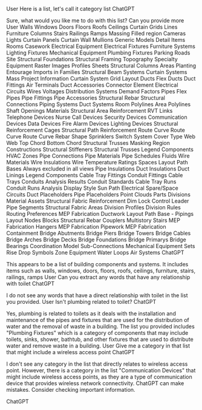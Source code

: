 User
Here is a list, let's call it category list
ChatGPT

Sure, what would you like me to do with this list? Can you provide more
User
Walls Windows Doors Floors Roofs Ceilings Curtain Grids Lines Furniture Columns Stairs Railings Ramps Massing Filled region Cameras Lights Curtain Panels Curtain Wall Mullions Generic Models Detail Items Rooms Casework Electrical Equipment Electrical Fixtures Furniture Systems Lighting Fixtures Mechanical Equipment Plumbing Fixtures Parking Roads Site Structural Foundations Structural Framing Topography Specialty Equipment Raster Images Profiles Sheets Structural Columns Areas Planting Entourage Imports in Families Structural Beam Systems Curtain Systems Mass Project Information Curtain System Grid Layout Ducts Flex Ducts Duct Fittings Air Terminals Duct Accessories Connector Element Electrical Circuits Wires Voltages Distribution Systems Demand Factors Pipes Flex Pipes Pipe Fittings Pipe Accessories Structural Rebar Structural Connections Piping Systems Duct Systems Room Polylines Area Polylines Shaft Openings Materials Structural Area Reinforcement RVT Links Telephone Devices Nurse Call Devices Security Devices Communication Devices Data Devices Fire Alarm Devices Lighting Devices Structural Reinforcement Cages Structural Path Reinforcement Route Curve Route Curve Route Curve Rebar Shape Sprinklers Switch System Cover Type Web Web Top Chord Bottom Chord Structural Trusses Masking Region Constructions Structural Stiffeners Structural Trusses Legend Components HVAC Zones Pipe Connections Pipe Materials Pipe Schedules Fluids Wire Materials Wire Insulations Wire Temperature Ratings Spaces Layout Path Bases Always excluded in all views Pipe Insulations Duct Insulations Duct Linings Legend Components Cable Tray Fittings Conduit Fittings Cable Trays Conduits Analysis Results Conduit Standards Cable Tray Runs Conduit Runs Analysis Display Style Sun Path Electrical Spare/Space Circuits Duct Placeholders Pipe Placeholders Point Clouds Parts Divisions Material Assets Structural Fabric Reinforcement Dim Lock Control Leader Pipe Segments Structural Fabric Areas Division Profiles Division Rules Routing Preferences MEP Fabrication Ductwork Layout Path Base - Pipings Layout Nodes Blocks Structural Rebar Couplers Multistory Stairs MEP Fabrication Hangers MEP Fabrication Pipework MEP Fabrication Containment Bridge Abutments Bridge Piers Bridge Towers Bridge Cables Bridge Arches Bridge Decks Bridge Foundations Bridge Primarys Bridge Bearings Coordination Model Sub-Connections Mechanical Equipment Sets Rise Drop Symbols Zone Equipment Water Loops Air Systems
ChatGPT

This appears to be a list of building components and systems. It includes items such as walls, windows, doors, floors, roofs, ceilings, furniture, stairs, railings, ramps
User
Can you extract any words that have any relationship with toilet
ChatGPT

I do not see any words that have a direct relationship with toilet in the list you provided.
User
Isn't plumbing related to toilet?
ChatGPT

Yes, plumbing is related to toilets as it deals with the installation and maintenance of the pipes and fixtures that are used for the distribution of water and the removal of waste in a building. The list you provided includes "Plumbing Fixtures" which is a category of components that may include toilets, sinks, shower, bathtub, and other fixtures that are used to distribute water and remove waste in a building.
User
Give me a category in that list that might include a wireless access point
ChatGPT

I don't see any category in the list that directly relates to wireless access point. However, there is a category in the list "Communication Devices" that might include wireless access points, as they are a type of communication device that provides wireless network connectivity.
ChatGPT can make mistakes. Consider checking important information.

ChatGPT
